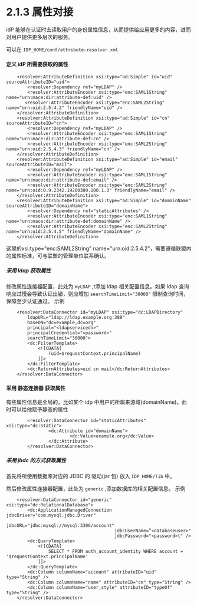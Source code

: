 # 2.1.3 属性对接

idP 能够在认证时去读取用户的身份属性信息，从而提供给应用更多的内容，进而对用户提供更多层次的服务。

可以在 ```IDP_HOME/conf/attribute-resolver.xml```

#### 定义 idP 所需要获取的属性

```
    <resolver:AttributeDefinition xsi:type="ad:Simple" id="uid" sourceAttributeID="uid">
        <resolver:Dependency ref="myLDAP" />
        <resolver:AttributeEncoder xsi:type="enc:SAML1String" name="urn:mace:dir:attribute-def:uid" />
       <resolver:AttributeEncoder xsi:type="enc:SAML2String" name="urn:oid:2.5.4.2" friendlyName="uid" />
	</resolver:AttributeDefinition>
    <resolver:AttributeDefinition xsi:type="ad:Simple" id="cn" sourceAttributeID="cn">
        <resolver:Dependency ref="myLDAP" />
        <resolver:AttributeEncoder xsi:type="enc:SAML1String" name="urn:mace:dir:attribute-def:cn" />
        <resolver:AttributeEncoder xsi:type="enc:SAML2String" name="urn:oid:2.5.4.3" friendlyName="cn" />
    </resolver:AttributeDefinition>
    <resolver:AttributeDefinition xsi:type="ad:Simple" id="email" sourceAttributeID="mail">
        <resolver:Dependency ref="myLDAP" />
        <resolver:AttributeEncoder xsi:type="enc:SAML1String" name="urn:mace:dir:attribute-def:email" />
        <resolver:AttributeEncoder xsi:type="enc:SAML2String" name="urn:oid:0.9.2342.19200300.100.1.3" friendlyName="email" />
    </resolver:AttributeDefinition>
    <resolver:AttributeDefinition xsi:type="ad:Simple" id="domainName" sourceAttributeID="domainName">
        <resolver:Dependency ref="staticAttributes" />
        <resolver:AttributeEncoder xsi:type="enc:SAML1String" name="urn:mace:dir:attribute-def:domainName" />
        <resolver:AttributeEncoder xsi:type="enc:SAML2String" name="urn:oid:2.5.4.5" friendlyName="domainName" />
    </resolver:AttributeDefinition>
```

这里的xsi:type="enc:SAML2String" name="urn:oid:2.5.4.2"，需要遵循联盟内的属性标准，可与联盟的管理单位联系确认。

##### 采用 ldap 获取属性
修改属性连接器配置，此处为 ```myLDAP``` ,t添加 ldap 相关配置信息。如果 ldap 查询响应过慢会导致认证出错，则应增加 ```searchTimeLimit="30000"``` 限制查询时间，保障至少认证通过。
示例
```
    <resolver:DataConnector id="myLDAP" xsi:type="dc:LDAPDirectory"
        ldapURL="ldap://ldap.example.org:389" 
        baseDN="dc=example,dc=org" 
        principal="<ldapservicedn>"
        principalCredential="<password>"
        searchTimeLimit="30000">
        <dc:FilterTemplate>
            <![CDATA[
                (uid=$requestContext.principalName)
            ]]>
        </dc:FilterTemplate>
        <dc:ReturnAttributes>uid cn mail</dc:ReturnAttributes>
    </resolver:DataConnector>

```
#### 采用 静态连接器 获取属性
有些属性信息是全局的，比如某个 idp 中用户的所属来源域(domainName)。此时可以给他赋予静态的属性

```
        <resolver:DataConnector id="staticAttributes" xsi:type="dc:Static">
                <dc:Attribute id="domainName">
                        <dc:Value>example.org</dc:Value>
                </dc:Attribute>
        </resolver:DataConnector>
```

##### 采用 jbdc 的方式获取属性
首先将所使用数据库对应的 JDBC 的 驱动(jar 包) 放入 ```IDP_HOME/lib``` 中。

然后修改属性连接器配置，此处为 ```generic``` ,添加数据库的相关配置信息。
示例
```
    <resolver:DataConnector id="generic" xsi:type="dc:RelationalDatabase">
        <dc:ApplicationManagedConnection jdbcDriver="com.mysql.jdbc.Driver"
                                         jdbcURL="jdbc:mysql://mysql:3306/account"
                                         jdbcUserName=”<databaseuser>" 
                                         jdbcPassword="<password>t" />
        <dc:QueryTemplate>
            <![CDATA[
                SELECT * FROM auth_account_identity WHERE account = '$requestContext.principalName'
            ]]>
        </dc:QueryTemplate>
        <dc:Column columnName="account" attributeID="uid" type="String" />
        <dc:Column columnName="name" attributeID="cn" type="String" />
        <dc:Column columnName="user_style" attributeID="typeOf" type="String" />
    </resolver:DataConnector>

```
